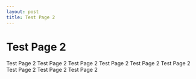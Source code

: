 ```yaml
---
layout: post
title: Test Page 2
---
```


# Test Page 2

Test Page 2 Test Page 2 Test Page 2 Test Page 2 Test Page 2 Test Page 2 Test Page 2 Test Page 2 Test Page 2
